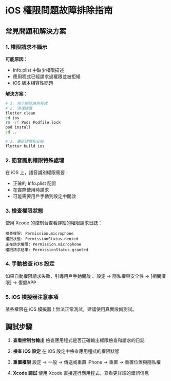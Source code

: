 # iOS 權限問題故障排除指南

## 常見問題和解決方案

### 1. 權限請求不顯示
**可能原因：**
- Info.plist 中缺少權限描述
- 應用程式已經請求過權限並被拒絕
- iOS 版本相容性問題

**解決方案：**
```bash
# 1. 完全刪除應用程式
# 2. 清理建置
flutter clean
cd ios
rm -rf Pods Podfile.lock
pod install
cd ..

# 3. 重新建置和安裝
flutter build ios
```

### 2. 語音識別權限特殊處理
在 iOS 上，語音識別權限需要：
- 正確的 Info.plist 配置
- 在實際使用時請求
- 可能需要用戶手動到設定中開啟

### 3. 檢查權限狀態
使用 Xcode 的控制台查看詳細的權限請求日誌：
```
檢查權限: Permission.microphone
權限狀態: PermissionStatus.denied
正在請求權限: Permission.microphone
權限請求結果: PermissionStatus.granted
```

### 4. 手動檢查 iOS 設定
如果自動權限請求失敗，引導用戶手動開啟：
設定 → 隱私權與安全性 → [相關權限] → 復健APP

### 5. iOS 模擬器注意事項
某些權限在 iOS 模擬器上無法正常測試，建議使用真實設備測試。

## 調試步驟

1. **查看控制台輸出**
   檢查應用程式是否正確輸出權限檢查和請求的日誌

2. **檢查 iOS 設定**
   在 iOS 設定中檢查應用程式的權限狀態

3. **重置權限**
   設定 → 一般 → 傳送或重置 iPhone → 重置 → 重置位置與隱私權

4. **Xcode 調試**
   使用 Xcode 直接運行應用程式，查看更詳細的錯誤信息
